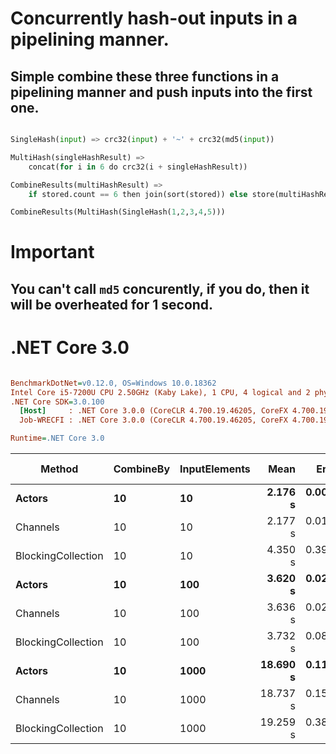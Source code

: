 # Concurrently hash-out inputs in a pipelining manner.

## Simple combine these three functions in a pipelining manner and push inputs into the first one.

```python

SingleHash(input) => crc32(input) + '~' + crc32(md5(input))

MultiHash(singleHashResult) => 
	concat(for i in 6 do crc32(i + singleHashResult))

CombineResults(multiHashResult) =>
	if stored.count == 6 then join(sort(stored)) else store(multiHashResult)

CombineResults(MultiHash(SingleHash(1,2,3,4,5)))
```

# Important

## You can't call `md5` concurently, if you do, then it will be overheated for **1** second.

# .NET Core 3.0
``` ini

BenchmarkDotNet=v0.12.0, OS=Windows 10.0.18362
Intel Core i5-7200U CPU 2.50GHz (Kaby Lake), 1 CPU, 4 logical and 2 physical cores
.NET Core SDK=3.0.100
  [Host]     : .NET Core 3.0.0 (CoreCLR 4.700.19.46205, CoreFX 4.700.19.46214), X64 RyuJIT
  Job-WRECFI : .NET Core 3.0.0 (CoreCLR 4.700.19.46205, CoreFX 4.700.19.46214), X64 RyuJIT

Runtime=.NET Core 3.0  

```
|             Method | CombineBy | InputElements |     Mean |    Error |   StdDev |   Median | Completed Work Items | Lock Contentions |      Gen 0 |     Gen 1 |     Gen 2 |   Allocated |
|------------------- |---------- |-------------- |---------:|---------:|---------:|---------:|---------------------:|-----------------:|-----------:|----------:|----------:|------------:|
|             **Actors** |        **10** |            **10** |  **2.176 s** | **0.0088 s** | **0.0082 s** |  **2.176 s** |             **235.0000** |                **-** |  **1000.0000** |         **-** |         **-** |  **2187.69 KB** |
|           Channels |        10 |            10 |  2.177 s | 0.0120 s | 0.0112 s |  2.184 s |             137.0000 |                - |          - |         - |         - |    73.42 KB |
| BlockingCollection |        10 |            10 |  4.350 s | 0.3944 s | 1.1504 s |  4.989 s |             120.0000 |           6.0000 |          - |         - |         - |    92.32 KB |
|             **Actors** |        **10** |           **100** |  **3.620 s** | **0.0254 s** | **0.0225 s** |  **3.622 s** |            **1858.0000** |          **13.0000** |  **1000.0000** |         **-** |         **-** |  **3714.11 KB** |
|           Channels |        10 |           100 |  3.636 s | 0.0228 s | 0.0213 s |  3.638 s |            1292.0000 |           5.0000 |          - |         - |         - |   649.41 KB |
| BlockingCollection |        10 |           100 |  3.732 s | 0.0859 s | 0.2351 s |  3.634 s |            1113.0000 |          57.0000 |          - |         - |         - |   645.06 KB |
|             **Actors** |        **10** |          **1000** | **18.690 s** | **0.1178 s** | **0.1102 s** | **18.687 s** |           **14770.0000** |          **19.0000** | **10000.0000** | **3000.0000** | **1000.0000** | **19057.41 KB** |
|           Channels |        10 |          1000 | 18.737 s | 0.1529 s | 0.1430 s | 18.689 s |           12880.0000 |          68.0000 |  4000.0000 | 2000.0000 |         - |  6391.68 KB |
| BlockingCollection |        10 |          1000 | 19.259 s | 0.3847 s | 0.7944 s | 18.851 s |           11213.0000 |         581.0000 |  4000.0000 | 2000.0000 |         - |  6383.93 KB |
